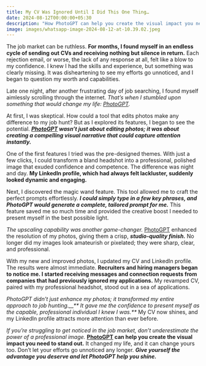 ```yaml
---
title: My CV Was Ignored Until I Did This One Thing…
date: 2024-08-12T00:00:00+05:30
description: "How PhotoGPT can help you create the visual impact you need to stand out. "
image: images/whatsapp-image-2024-08-12-at-10.39.02.jpeg
---
```

The job market can be ruthless. **For months, I found myself in an endless cycle of sending out CVs and receiving nothing but silence in return.** Each rejection email, or worse, the lack of any response at all, felt like a blow to my confidence. I knew I had the skills and experience, but something was clearly missing. It was disheartening to see my efforts go unnoticed, and I began to question my worth and capabilities.

Late one night, after another frustrating day of job searching, I found myself aimlessly scrolling through the internet. *That’s when I stumbled upon something that would change my life: [PhotoGPT](https://www.photogptai.com).*


At first, I was skeptical. How could a tool that edits photos make any difference to my job hunt? But as I explored its features, I began to see the potential. _**[PhotoGPT](https://www.photogptai.com) wasn’t just about editing photos; it was about creating a compelling visual narrative that could capture attention instantly.**_

One of the first features I tried was the pre-designed themes. With just a few clicks, I could transform a bland headshot into a professional, polished image that exuded confidence and competence. The difference was night and day. **My LinkedIn profile, which had always felt lackluster, suddenly looked dynamic and engaging.**

Next, I discovered the magic wand feature. This tool allowed me to craft the perfect prompts effortlessly. _**I could simply type in a few key phrases, and PhotoGPT would generate a complete, tailored prompt for me.**_ This feature saved me so much time and provided the creative boost I needed to present myself in the best possible light.

_The upscaling capability was another game-changer._ [PhotoGPT](https://www.photogptai.com) enhanced the resolution of my photos, giving them a crisp, _**studio-quality finish.**_ No longer did my images look amateurish or pixelated; they were sharp, clear, and professional.

With my new and improved photos, I updated my CV and LinkedIn profile. The results were almost immediate. **Recruiters and hiring managers began to notice me. I started receiving messages and connection requests from companies that had previously ignored my applications.** My revamped CV, paired with my professional headshot, stood out in a sea of applications.

_PhotoGPT didn’t just enhance my photos; it transformed my entire approach to job hunting.__** It gave me the confidence to present myself as the capable, professional individual I knew I was.**_ My CV now shines, and my LinkedIn profile attracts more attention than ever before.

_If you’re struggling to get noticed in the job market, don’t underestimate the power of a professional image._ **[PhotoGPT](https://www.photogptai.com) can help you create the visual impact you need to stand out.** It changed my life, and it can change yours too. Don’t let your efforts go unnoticed any longer. _**Give yourself the advantage you deserve and let PhotoGPT help you shine.**_
